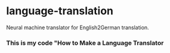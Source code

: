 # language-translation
Neural machine translator for English2German translation.

### This is my code "How to Make a Language Translator 
